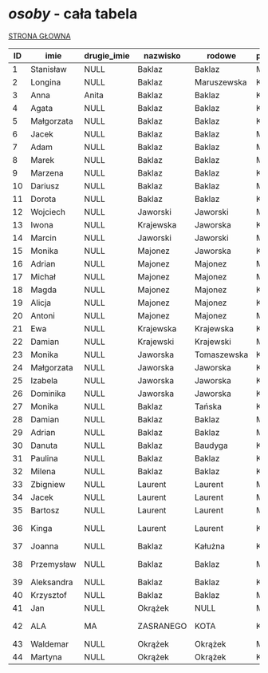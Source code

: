 # ***osoby*** - cała tabela
[STRONA GŁOWNA](../PREZENTACJA.md)

ID | imie | drugie_imie | nazwisko | rodowe | plec | data_urodzenia | zmarla | data_zgonu | partner_ID | matka_ID | ojciec_ID
--- | --- | --- | --- | --- | --- | --- | --- | --- | --- | --- | ---
1 | Stanisław | NULL | Baklaz | Baklaz | M | NULL | 0 | NULL | 2 | NULL | NULL
2 | Longina | NULL | Baklaz | Maruszewska | K | NULL | 1 | NULL | 1 | NULL | NULL
3 | Anna | Anita | Baklaz | Baklaz | K | NULL | 0 | NULL | NULL | 2 | 1
4 | Agata | NULL | Baklaz | Baklaz | K | NULL | 1 | NULL | NULL | 2 | 1
5 | Małgorzata | NULL | Baklaz | Baklaz | K | NULL | 1 | NULL | 12 | 2 | 1
6 | Jacek | NULL | Baklaz | Baklaz | M | NULL | 1 | NULL | NULL | 2 | 1
7 | Adam | NULL | Baklaz | Baklaz | M | NULL | 0 | NULL | 30 | 2 | 1
8 | Marek | NULL | Baklaz | Baklaz | M | NULL | 0 | NULL | 27 | 2 | 1
9 | Marzena | NULL | Baklaz | Baklaz | K | NULL | 0 | NULL | 33 | 2 | 1
10 | Dariusz | NULL | Baklaz | Baklaz | M | NULL | 0 | NULL | 37 | 2 | 1
11 | Dorota | NULL | Baklaz | Baklaz | K | NULL | 0 | NULL | 43 | 2 | 1
12 | Wojciech | NULL | Jaworski | Jaworski | M | NULL | 0 | NULL | 5 | NULL | NULL
13 | Iwona | NULL | Krajewska | Jaworska | K | NULL | 0 | NULL | 22 | 5 | 12
14 | Marcin | NULL | Jaworski | Jaworski | M | NULL | 0 | NULL | 23 | 5 | 12
15 | Monika | NULL | Majonez | Jaworska | K | NULL | 0 | NULL | 16 | 5 | 12
16 | Adrian | NULL | Majonez | Majonez | M | NULL | 0 | NULL | 15 | NULL | NULL
17 | Michał | NULL | Majonez | Majonez | M | NULL | 0 | NULL | NULL | 15 | 16
18 | Magda | NULL | Majonez | Majonez | K | NULL | 0 | NULL | NULL | 15 | 16
19 | Alicja | NULL | Majonez | Majonez | K | NULL | 0 | NULL | NULL | 15 | 16
20 | Antoni | NULL | Majonez | Majonez | M | NULL | 0 | NULL | NULL | 15 | 16
21 | Ewa | NULL | Krajewska | Krajewska | K | NULL | 0 | NULL | NULL | 13 | 22
22 | Damian | NULL | Krajewski | Krajewski | M | NULL | 0 | NULL | 13 | NULL | NULL
23 | Monika | NULL | Jaworska | Tomaszewska | K | NULL | 0 | NULL | 14 | NULL | NULL
24 | Małgorzata | NULL | Jaworska | Jaworska | K | NULL | 0 | NULL | NULL | 23 | 14
25 | Izabela | NULL | Jaworska | Jaworska | K | NULL | 0 | NULL | NULL | 23 | 14
26 | Dominika | NULL | Jaworska | Jaworska | K | NULL | 0 | NULL | NULL | 23 | 14
27 | Monika | NULL | Baklaz | Tańska | K | NULL | 0 | NULL | 8 | NULL | NULL
28 | Damian | NULL | Baklaz | Baklaz | M | NULL | 0 | NULL | NULL | 27 | 8
29 | Adrian | NULL | Baklaz | Baklaz | M | NULL | 0 | NULL | NULL | 27 | 8
30 | Danuta | NULL | Baklaz | Baudyga | K | NULL | 0 | NULL | 7 | NULL | NULL
31 | Paulina | NULL | Baklaz | Baklaz | K | NULL | 0 | NULL | NULL | 30 | 7
32 | Milena | NULL | Baklaz | Baklaz | K | NULL | 0 | NULL | NULL | 30 | 7
33 | Zbigniew | NULL | Laurent | Laurent | M | NULL | 0 | NULL | 9 | NULL | NULL
34 | Jacek | NULL | Laurent | Laurent | M | NULL | 1 | NULL | NULL | 9 | 33
35 | Bartosz | NULL | Laurent | Laurent | M | NULL | 0 | NULL | NULL | 9 | 33
36 | Kinga | NULL | Laurent | Laurent | K | 2006-03-12T23:00:00.000Z | 1 | NULL | NULL | 9 | 33
37 | Joanna | NULL | Baklaz | Kałużna | K | NULL | 0 | NULL | 10 | NULL | NULL
38 | Przemysław | NULL | Baklaz | Baklaz | M | 2005-08-28T22:00:00.000Z | 0 | NULL | NULL | 37 | 10
39 | Aleksandra | NULL | Baklaz | Baklaz | K | NULL | 0 | NULL | NULL | 37 | 10
40 | Krzysztof | NULL | Baklaz | Baklaz | M | NULL | 0 | NULL | NULL | 37 | 10
41 | Jan | NULL | Okrążek | NULL | M | NULL | 0 | NULL | NULL | 11 | 43
42 | ALA | MA | ZASRANEGO | KOTA | K | 2022-12-30T23:00:00.000Z | 1 | 2022-12-26T23:00:00.000Z | NULL | NULL | NULL
43 | Waldemar | NULL | Okrążek | Okrążek | M | NULL | 0 | NULL | 11 | NULL | NULL
44 | Martyna | NULL | Okrążek | Okrążek | K | NULL | 0 | NULL | NULL | 11 | 43
